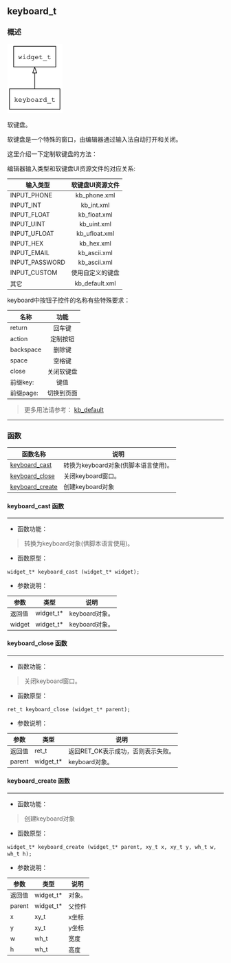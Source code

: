 ## keyboard\_t
### 概述
![image](images/keyboard_t_0.png)

 软键盘。

 软键盘是一个特殊的窗口，由编辑器通过输入法自动打开和关闭。

 这里介绍一下定制软键盘的方法：

  编辑器输入类型和软键盘UI资源文件的对应关系:

| 输入类型       | 软键盘UI资源文件|
|----------------|:---------------:|
| INPUT\_PHONE    | kb\_phone.xml    |
| INPUT\_INT      | kb\_int.xml      |
| INPUT\_FLOAT    | kb\_float.xml    |
| INPUT\_UINT     | kb\_uint.xml     |
| INPUT\_UFLOAT   | kb\_ufloat.xml   |
| INPUT\_HEX      | kb\_hex.xml      |
| INPUT\_EMAIL    | kb\_ascii.xml    |
| INPUT\_PASSWORD | kb\_ascii.xml    |
| INPUT\_CUSTOM   | 使用自定义的键盘 |
| 其它            | kb\_default.xml  |

 keyboard中按钮子控件的名称有些特殊要求：

|  名称          | 功能            |
|----------------|:---------------:|
| return         | 回车键          |
| action         | 定制按钮        |
| backspace      | 删除键          |
| space          | 空格键          |
| close          | 关闭软键盘      |
| 前缀key:       | 键值            |
| 前缀page:      | 切换到页面      |


 > 更多用法请参考：
 [kb_default](https://github.com/zlgopen/awtk/blob/master/demos/assets/raw/ui/kb_default.xml)


----------------------------------
### 函数
<p id="keyboard_t_methods">

| 函数名称 | 说明 | 
| -------- | ------------ | 
| <a href="#keyboard_t_keyboard_cast">keyboard\_cast</a> | 转换为keyboard对象(供脚本语言使用)。 |
| <a href="#keyboard_t_keyboard_close">keyboard\_close</a> | 关闭keyboard窗口。 |
| <a href="#keyboard_t_keyboard_create">keyboard\_create</a> | 创建keyboard对象 |
#### keyboard\_cast 函数
-----------------------

* 函数功能：

> <p id="keyboard_t_keyboard_cast"> 转换为keyboard对象(供脚本语言使用)。



* 函数原型：

```
widget_t* keyboard_cast (widget_t* widget);
```

* 参数说明：

| 参数 | 类型 | 说明 |
| -------- | ----- | --------- |
| 返回值 | widget\_t* | keyboard对象。 |
| widget | widget\_t* | keyboard对象。 |
#### keyboard\_close 函数
-----------------------

* 函数功能：

> <p id="keyboard_t_keyboard_close"> 关闭keyboard窗口。



* 函数原型：

```
ret_t keyboard_close (widget_t* parent);
```

* 参数说明：

| 参数 | 类型 | 说明 |
| -------- | ----- | --------- |
| 返回值 | ret\_t | 返回RET\_OK表示成功，否则表示失败。 |
| parent | widget\_t* | keyboard对象。 |
#### keyboard\_create 函数
-----------------------

* 函数功能：

> <p id="keyboard_t_keyboard_create"> 创建keyboard对象



* 函数原型：

```
widget_t* keyboard_create (widget_t* parent, xy_t x, xy_t y, wh_t w, wh_t h);
```

* 参数说明：

| 参数 | 类型 | 说明 |
| -------- | ----- | --------- |
| 返回值 | widget\_t* | 对象。 |
| parent | widget\_t* | 父控件 |
| x | xy\_t | x坐标 |
| y | xy\_t | y坐标 |
| w | wh\_t | 宽度 |
| h | wh\_t | 高度 |
